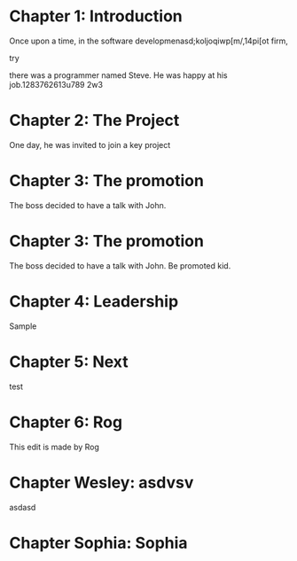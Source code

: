# Chapter 1: Introduction

Once upon a time, in the software developmenasd;koljoqiwp[m/,14pi[ot firm,

try

there was a programmer named Steve.
He was happy at his job.1283762613u789 2w3

# Chapter 2: The Project

One day, he was invited to join a key project

# Chapter 3: The promotion

The boss decided to have a talk with John.

# Chapter 3: The promotion

The boss decided to have a talk with John. Be promoted kid.

# Chapter 4: Leadership

Sample



# Chapter 5: Next

test



# Chapter 6: Rog

This edit is made by Rog

# Chapter Wesley: asdvsv
asdasd



# Chapter Sophia: Sophia
